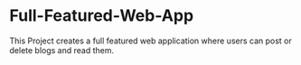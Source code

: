 # Full-Featured-Web-App
This Project creates a full featured web application where users can post or delete blogs and read them.
